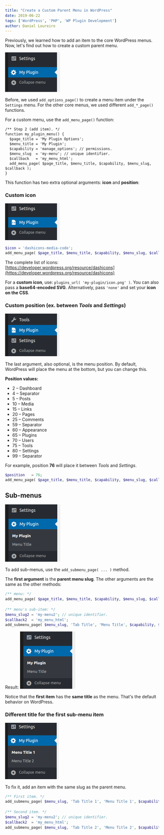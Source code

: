 ```yaml
---
title: "Create a Custom Parent Menu in WordPress"
date: 2019-06-22
tags: ['WordPress', 'PHP', 'WP Plugin Development']
author: Daniel Loureiro
---
```

Previously, we learned how to add an item to the core WordPress menus. Now, let's find out how to create a custom parent menu.
<!-- more -->

![Custom Main Menu](./dev16.png)

Before, we used `add_options_page()` to create a menu item under the `Settings` menu. For the other core menus, we used different `add_*_page()` functions.

For a custom menu, use the `add_menu_page()` function:

```php{8}
/** Step 2 (add item). */
function my_plugin_menu() {
  $page_title = 'My Plugin Options';
  $menu_title = 'My Plugin';
  $capability = 'manage_options'; // permissions.
  $menu_slug  = 'my-menu'; // unique identifier.
  $callback   = 'my_menu_html';
  add_menu_page( $page_title, $menu_title, $capability, $menu_slug, $callback );
}
```

This function has two extra optional arguments: **icon** and **position**:

### Custom icon

![Menu with custom icon](./dev17.png)

```php
$icon = 'dashicons-media-code';
add_menu_page( $page_title, $menu_title, $capability, $menu_slug, $callback, $icon );
```

The complete list of icons:
[https://developer.wordpress.org/resource/dashicons](https://developer.wordpress.org/resource/dashicons)

For a **custom icon**, use: `plugins_url( 'my-plugin/icon.png' )`. You can also pass a **base64-encoded SVG**. Alternatively, pass `'none'` and set your **icon on the CSS**.

### Custom position (ex. between *Tools* and *Settings*)

![Menu positioned between tools and settings](./dev18.png)

The last argument, also optional, is the menu position. By default, WordPress will place the menu at the bottom, but you can change this.

**Position values:**

- 2 – Dashboard
- 4 – Separator
- 5 – Posts
- 10 – Media
- 15 – Links
- 20 – Pages
- 25 – Comments
- 59 – Separator
- 60 – Appearance
- 65 – Plugins
- 70 – Users
- 75 – Tools
- 80 – Settings
- 99 – Separator

For example, position **76** will place it between *Tools* and *Settings*.

```php
$position   = 76;
add_menu_page( $page_title, $menu_title, $capability, $menu_slug, $callback, $icon, $position );
```

## Sub-menus

![Custom menu with submenus](./dev19.png)

To add sub-menus, use the `add_submenu_page( ... )` method.

The **first argument** is the **parent menu slug**. The other arguments are the same as the other methods:

```php
/** menu: */
add_menu_page( $page_title, $menu_title, $capability, $menu_slug, $callback );

/** menu's sub-item: */
$menu_slug2 = 'my-menu2'; // unique identifier.
$callback2  = 'my_menu_html';
add_submenu_page( $menu_slug, 'Tab Title', 'Menu Title', $capability, $menu_slug2, $callback2 );
```

Result:
![Custom menu with submenus](./dev19.png)

Notice that the **first item** has the **same title** as the menu. That's the default behavior on WordPress.

### Different title for the first sub-menu item

![Two submenus with different titles](./dev20.png)

To fix it, add an item with the same slug as the parent menu.

```php
/** First item. */
add_submenu_page( $menu_slug, 'Tab Title 1', 'Menu Title 1', $capability, $menu_slug, $callback );

/** Second item. */
$menu_slug2 = 'my-menu2'; // unique identifier.
$callback2  = 'my_menu_html';
add_submenu_page( $menu_slug, 'Tab Title 2', 'Menu Title 2', $capability, $menu_slug2, $callback2 );
```
